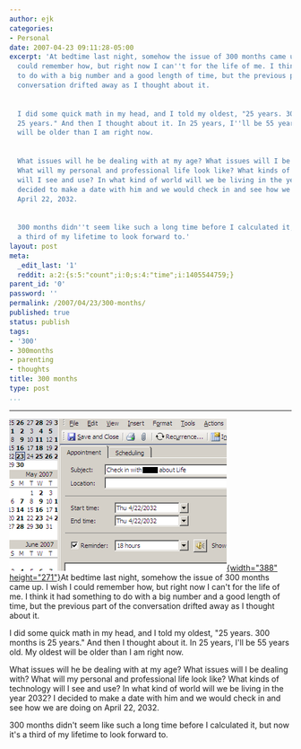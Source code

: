 ```yaml
---
author: ejk
categories:
- Personal
date: 2007-04-23 09:11:28-05:00
excerpt: 'At bedtime last night, somehow the issue of 300 months came up. I wish I
  could remember how, but right now I can''t for the life of me. I think it had something
  to do with a big number and a good length of time, but the previous part of the
  conversation drifted away as I thought about it.


  I did some quick math in my head, and I told my oldest, "25 years. 300 months is
  25 years." And then I thought about it. In 25 years, I''ll be 55 years old. My oldest
  will be older than I am right now.


  What issues will he be dealing with at my age? What issues will I be dealing with?
  What will my personal and professional life look like? What kinds of technology
  will I see and use? In what kind of world will we be living in the year 2032? I
  decided to make a date with him and we would check in and see how we are doing on
  April 22, 2032.


  300 months didn''t seem like such a long time before I calculated it, but now it''s
  a third of my lifetime to look forward to.'
layout: post
meta:
  _edit_last: '1'
  reddit: a:2:{s:5:"count";i:0;s:4:"time";i:1405544759;}
parent_id: '0'
password: ''
permalink: /2007/04/23/300-months/
published: true
status: publish
tags:
- '300'
- 300months
- parenting
- thoughts
title: 300 months
type: post
...
```

---

[![300months](/assets/2007/04/469859100_7f9a310298_o.png){width="388" height="271"}](http://www.flickr.com/photos/ejk/469859100/ "Photo Sharing")At bedtime last night, somehow the issue of 300 months came up. I wish I could remember how, but right now I can't for the life of me. I think it had something to do with a big number and a good length of time, but the previous part of the conversation drifted away as I thought about it.

I did some quick math in my head, and I told my oldest, "25 years. 300 months is 25 years." And then I thought about it. In 25 years, I'll be 55 years old. My oldest will be older than I am right now.

What issues will he be dealing with at my age? What issues will I be dealing with? What will my personal and professional life look like? What kinds of technology will I see and use? In what kind of world will we be living in the year 2032? I decided to make a date with him and we would check in and see how we are doing on April 22, 2032.

300 months didn't seem like such a long time before I calculated it, but now it's a third of my lifetime to look forward to.
